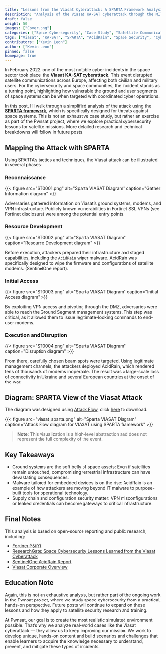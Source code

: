```yaml
---
title: "Lessons from the Viasat Cyberattack: A SPARTA Framework Analysis"
description: "Analysis of the Viasat KA-SAT cyberattack through the MITRE SPARTA framework. A case study that highlights vulnerabilities in the ground segment of satellite systems and the rise of tailored malware against space infrastructure."
draft: false
weight: 50
images: ["Cover.png"]
categories: ["Space Cybersegurity", "Case Study", "Satellite Communications", "SPARTA"]
tags: ["Viasat", "KA-SAT", "SPARTA", "AcidRain", "Space Security", "Cyberattack", "Ground Segment", "Satellite", "Pwnsat"]
contributors: ["Kevin Leon"]
author: ["Kevin Leon"]
pinned: false
homepage: true
---
```


In February 2022, one of the most notable cyber incidents in the space sector took place: the **Viasat KA-SAT cyberattack**. This event disrupted satellite communications across Europe, affecting both civilian and military users. For the cybersecurity and space communities, the incident stands as a turning point, highlighting how vulnerable the ground and user segments of space systems can be when targeted with coordinated cyber operations.

In this post, I’ll walk through a simplified analysis of the attack using the [**SPARTA framework**](https://sparta.aerospace.org/), which is specifically designed for threats against space systems. This is not an exhaustive case study, but rather an exercise as part of the Pwnsat project, where we explore practical cybersecurity lessons for satellite missions. More detailed research and technical breakdowns will follow in future posts.

## Mapping the Attack with SPARTA

Using SPARTA’s tactics and techniques, the Viasat attack can be illustrated in several phases:

### Reconnaissance

{{< figure src="ST0001.png" alt="Sparta VIASAT Diagram" caption="Gather Information diagram" >}}

Adversaries gathered information on Viasat’s ground systems, modems, and VPN infrastructure. Publicly known vulnerabilities in Fortinet SSL VPNs (see Fortinet disclosure) were among the potential entry points.

### Resource Development

{{< figure src="ST0002.png" alt="Sparta VIASAT Diagram" caption="Resource Development diagram" >}}

Before execution, attackers prepared their infrastructure and staged capabilities, including the `AcidRain` wiper malware. AcidRain was specifically designed to wipe the firmware and configurations of satellite modems. (SentinelOne report).

### Initial Access

{{< figure src="ST0003.png" alt="Sparta VIASAT Diagram" caption="Initial Access diagram" >}}

By exploiting VPN access and pivoting through the DMZ, adversaries were able to reach the Ground Segment management systems. This step was critical, as it allowed them to issue legitimate-looking commands to end-user modems.

### Execution and Disruption

{{< figure src="ST0004.png" alt="Sparta VIASAT Diagram" caption="Disruption diagram" >}}

From there, carefully chosen beam spots were targeted. Using legitimate management channels, the attackers deployed AcidRain, which rendered tens of thousands of modems inoperable. The result was a large-scale loss of connectivity in Ukraine and several European countries at the onset of the war.

## Diagram: SPARTA View of the Viasat Attack

The diagram was designed using [Attack Flow](https://github.com/center-for-threat-informed-defense/attack-flow), click [here](SPARTA_VIASAT.afb) to download.

{{< figure src="viasat_sparta.png" alt="Sparta VIASAT Diagram" caption="Attack Flow diagram for VIASAT using SPARTA framework" >}}

> **Note**: This visualization is a high-level abstraction and does not represent the full complexity of the event.

## Key Takeaways

- Ground systems are the soft belly of space assets: Even if satellites remain untouched, compromising terrestrial infrastructure can have devastating consequences.
- Malware tailored for embedded devices is on the rise: AcidRain is an example of how attackers are moving beyond IT malware to purpose-built tools for operational technology.
- Supply chain and configuration security matter: VPN misconfigurations or leaked credentials can become gateways to critical infrastructure.

## Final Notes

This analysis is based on open-source reporting and public research, including:
- [Fortinet PSIRT](https://www.fortinet.com/blog/psirt-blogs/malicious-actor-discloses-fortigate-ssl-vpn-credentials)
- [ResearchGate: Space Cybersecurity Lessons Learned from the Viasat Cyberattack](https://www.researchgate.net/publication/363558808_Space_Cybersecurity_Lessons_Learned_from_The_ViaSat_Cyberattack#pf8)
- [SentinelOne AcidRain Report](https://www.sentinelone.com/labs/acidrain-a-modem-wiper-rains-down-on-europe/)
- [Viasat Corporate Overview](https://www.viasat.com/perspectives/corporate/2022/ka-sat-network-cyber-attack-overview/)

## Education Note

Again, this is not an exhaustive analysis, but rather part of the ongoing work in the Pwnsat project, where we study space cybersecurity from a practical, hands-on perspective. Future posts will continue to expand on these lessons and how they apply to satellite security research and training.

At Pwnsat, our goal is to create the most realistic simulated environment possible. That’s why we analyze real-world cases like the Viasat cyberattack — they allow us to keep improving our mission. We work to develop unique, hands-on content and build scenarios and challenges that enable learners to acquire the knowledge necessary to understand, prevent, and mitigate these types of incidents.